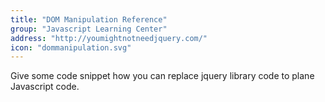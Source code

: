 ```yaml
---
title: "DOM Manipulation Reference"
group: "Javascript Learning Center"
address: "http://youmightnotneedjquery.com/"
icon: "dommanipulation.svg"
---
```


Give some code snippet how you can replace jquery library code to plane Javascript code.

